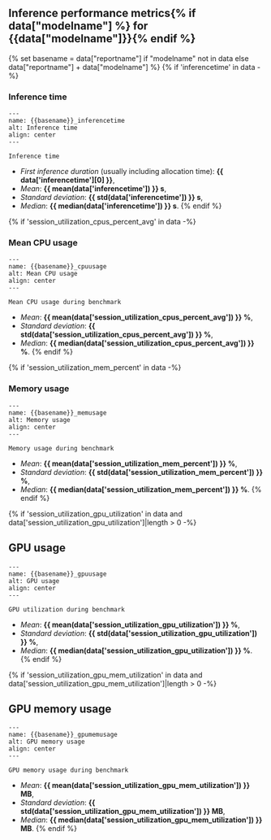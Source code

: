 ## Inference performance metrics{% if data["modelname"] %} for {{data["modelname"]}}{% endif %}

{% set basename = data["reportname"] if "modelname" not in data else data["reportname"] + data["modelname"] %}
{% if 'inferencetime' in data -%}
### Inference time

```{figure} {{data["inferencetimepath"]}}
---
name: {{basename}}_inferencetime
alt: Inference time
align: center
---

Inference time
```

* *First inference duration* (usually including allocation time): **{{ data['inferencetime'][0] }}**,
* *Mean*: **{{ mean(data['inferencetime']) }} s**,
* *Standard deviation*: **{{ std(data['inferencetime']) }} s**,
* *Median*: **{{ median(data['inferencetime']) }} s**.
{% endif %}

{% if 'session_utilization_cpus_percent_avg' in data -%}
### Mean CPU usage

```{figure} {{data["cpuusagepath"]}}
---
name: {{basename}}_cpuusage
alt: Mean CPU usage
align: center
---

Mean CPU usage during benchmark
```

* *Mean*: **{{ mean(data['session_utilization_cpus_percent_avg']) }} %**,
* *Standard deviation*: **{{ std(data['session_utilization_cpus_percent_avg']) }} %**,
* *Median*: **{{ median(data['session_utilization_cpus_percent_avg']) }} %**.
{% endif %}

{% if 'session_utilization_mem_percent' in data -%}
### Memory usage

```{figure} {{data["memusagepath"]}}
---
name: {{basename}}_memusage
alt: Memory usage
align: center
---

Memory usage during benchmark
```

* *Mean*: **{{ mean(data['session_utilization_mem_percent']) }} %**,
* *Standard deviation*: **{{ std(data['session_utilization_mem_percent']) }} %**,
* *Median*: **{{ median(data['session_utilization_mem_percent']) }} %**.
{% endif %}

{% if 'session_utilization_gpu_utilization' in data and data['session_utilization_gpu_utilization']|length > 0 -%}
## GPU usage

```{figure} {{data["gpuusagepath"]}}
---
name: {{basename}}_gpuusage
alt: GPU usage
align: center
---

GPU utilization during benchmark
```

* *Mean*: **{{ mean(data['session_utilization_gpu_utilization']) }} %**,
* *Standard deviation*: **{{ std(data['session_utilization_gpu_utilization']) }} %**,
* *Median*: **{{ median(data['session_utilization_gpu_utilization']) }} %**.
{% endif %}

{% if 'session_utilization_gpu_mem_utilization' in data and data['session_utilization_gpu_mem_utilization']|length > 0 -%}
## GPU memory usage

```{figure} {{data["gpumemusagepath"]}}
---
name: {{basename}}_gpumemusage
alt: GPU memory usage
align: center
---

GPU memory usage during benchmark
```

* *Mean*: **{{ mean(data['session_utilization_gpu_mem_utilization']) }} MB**,
* *Standard deviation*: **{{ std(data['session_utilization_gpu_mem_utilization']) }} MB**,
* *Median*: **{{ median(data['session_utilization_gpu_mem_utilization']) }} MB**.
{% endif %}


